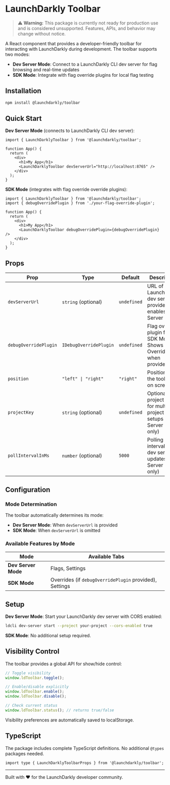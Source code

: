 # LaunchDarkly Toolbar

> ⚠️ **Warning:** This package is currently not ready for production use and is considered unsupported. Features, APIs, and behavior may change without notice.

A React component that provides a developer-friendly toolbar for interacting with LaunchDarkly during development. The toolbar supports two modes:

- **Dev Server Mode**: Connect to a LaunchDarkly CLI dev server for flag browsing and real-time updates
- **SDK Mode**: Integrate with flag override plugins for local flag testing

## Installation

```bash
npm install @launchdarkly/toolbar
```

## Quick Start

**Dev Server Mode** (connects to LaunchDarkly CLI dev server):

```tsx
import { LaunchDarklyToolbar } from '@launchdarkly/toolbar';

function App() {
  return (
    <div>
      <h1>My App</h1>
      <LaunchDarklyToolbar devServerUrl="http://localhost:8765" />
    </div>
  );
}
```

**SDK Mode** (integrates with flag override override plugins):

```tsx
import { LaunchDarklyToolbar } from '@launchdarkly/toolbar';
import { debugOverridePlugin } from './your-flag-override-plugin';

function App() {
  return (
    <div>
      <h1>My App</h1>
      <LaunchDarklyToolbar debugOverridePlugin={debugOverridePlugin} />
    </div>
  );
}
```

## Props

| Prop                  | Type                   | Default     | Description                                                               |
| --------------------- | ---------------------- | ----------- | ------------------------------------------------------------------------- |
| `devServerUrl`        | `string` (optional)    | `undefined` | URL of your LaunchDarkly dev server. If provided, enables Dev Server Mode |
| `debugOverridePlugin` | `IDebugOverridePlugin` | `undefined` | Flag override plugin for SDK Mode. Shows Overrides tab when provided      |
| `position`            | `"left" \| "right"`    | `"right"`   | Position of the toolbar on screen                                         |
| `projectKey`          | `string` (optional)    | `undefined` | Optional project key for multi-project setups (Dev Server Mode only)      |
| `pollIntervalInMs`    | `number` (optional)    | `5000`      | Polling interval for dev server updates (Dev Server Mode only)            |

## Configuration

### Mode Determination

The toolbar automatically determines its mode:

- **Dev Server Mode**: When `devServerUrl` is provided
- **SDK Mode**: When `devServerUrl` is omitted

### Available Features by Mode

| Mode                | Available Tabs                                          |
| ------------------- | ------------------------------------------------------- |
| **Dev Server Mode** | Flags, Settings                                         |
| **SDK Mode**        | Overrides (if `debugOverridePlugin` provided), Settings |

## Setup

**Dev Server Mode**: Start your LaunchDarkly dev server with CORS enabled:

```bash
ldcli dev-server start --project your-project --cors-enabled true
```

**SDK Mode**: No additional setup required.

## Visibility Control

The toolbar provides a global API for show/hide control:

```javascript
// Toggle visibility
window.ldToolbar.toggle();

// Enable/disable explicitly
window.ldToolbar.enable();
window.ldToolbar.disable();

// Check current status
window.ldToolbar.status(); // returns true/false
```

Visibility preferences are automatically saved to localStorage.

## TypeScript

The package includes complete TypeScript definitions. No additional `@types` packages needed.

```tsx
import type { LaunchDarklyToolbarProps } from '@launchdarkly/toolbar';
```

---

Built with ❤️ for the LaunchDarkly developer community.

